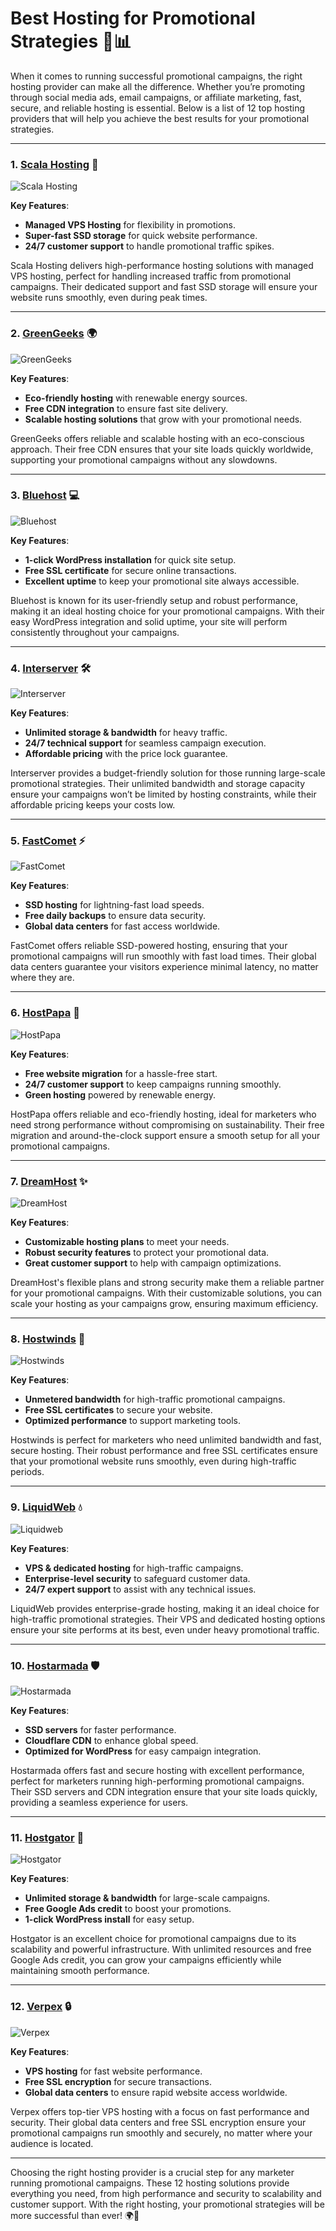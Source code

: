 # Best Hosting for Promotional Strategies 🚀📊

When it comes to running successful promotional campaigns, the right hosting provider can make all the difference. Whether you’re promoting through social media ads, email campaigns, or affiliate marketing, fast, secure, and reliable hosting is essential. Below is a list of 12 top hosting providers that will help you achieve the best results for your promotional strategies.

---

### 1. [**Scala Hosting**](https://snipitx.com/scala-jy) 🌟

![Scala Hosting](https://i.imgur.com/uJ5JIK3.png "Scala Web Hosting")

**Key Features**:
- **Managed VPS Hosting** for flexibility in promotions.
- **Super-fast SSD storage** for quick website performance.
- **24/7 customer support** to handle promotional traffic spikes.

Scala Hosting delivers high-performance hosting solutions with managed VPS hosting, perfect for handling increased traffic from promotional campaigns. Their dedicated support and fast SSD storage will ensure your website runs smoothly, even during peak times.

---

### 2. [**GreenGeeks**](https://snipitx.com/greengeeks-jy) 🌍

![GreenGeeks](https://i.imgur.com/eEwuntu.jpg "GreenGeeks Hosting")

**Key Features**:
- **Eco-friendly hosting** with renewable energy sources.
- **Free CDN integration** to ensure fast site delivery.
- **Scalable hosting solutions** that grow with your promotional needs.

GreenGeeks offers reliable and scalable hosting with an eco-conscious approach. Their free CDN ensures that your site loads quickly worldwide, supporting your promotional campaigns without any slowdowns.

---

### 3. [**Bluehost**](https://snipitx.com/bluehost-jy) 💻

![Bluehost](https://i.imgur.com/PasFF9E.jpeg "Bluehost Hosting")

**Key Features**:
- **1-click WordPress installation** for quick site setup.
- **Free SSL certificate** for secure online transactions.
- **Excellent uptime** to keep your promotional site always accessible.

Bluehost is known for its user-friendly setup and robust performance, making it an ideal hosting choice for your promotional campaigns. With their easy WordPress integration and solid uptime, your site will perform consistently throughout your campaigns.

---

### 4. [**Interserver**](https://snipitx.com/interserver-jy) 🛠️

![Interserver](https://i.imgur.com/OM5dOEW.jpeg "Interserver Hosting")

**Key Features**:
- **Unlimited storage & bandwidth** for heavy traffic.
- **24/7 technical support** for seamless campaign execution.
- **Affordable pricing** with the price lock guarantee.

Interserver provides a budget-friendly solution for those running large-scale promotional strategies. Their unlimited bandwidth and storage capacity ensure your campaigns won’t be limited by hosting constraints, while their affordable pricing keeps your costs low.

---

### 5. [**FastComet**](https://snipitx.com/fastcomet-jy) ⚡

![FastComet](https://i.imgur.com/7qgXuWp.png "FastComet Hosting")

**Key Features**:
- **SSD hosting** for lightning-fast load speeds.
- **Free daily backups** to ensure data security.
- **Global data centers** for fast access worldwide.

FastComet offers reliable SSD-powered hosting, ensuring that your promotional campaigns will run smoothly with fast load times. Their global data centers guarantee your visitors experience minimal latency, no matter where they are.

---

### 6. [**HostPapa**](https://snipitx.com/hostpapa-jy) 🌱

![HostPapa](https://i.imgur.com/ouDTkvl.jpeg "HostPapa Hosting")

**Key Features**:
- **Free website migration** for a hassle-free start.
- **24/7 customer support** to keep campaigns running smoothly.
- **Green hosting** powered by renewable energy.

HostPapa offers reliable and eco-friendly hosting, ideal for marketers who need strong performance without compromising on sustainability. Their free migration and around-the-clock support ensure a smooth setup for all your promotional campaigns.

---

### 7. [**DreamHost**](https://snipitx.com/dreamhost-jy) ✨

![DreamHost](https://i.imgur.com/rXIg8ip.jpeg "Dreamhost Hosting")

**Key Features**:
- **Customizable hosting plans** to meet your needs.
- **Robust security features** to protect your promotional data.
- **Great customer support** to help with campaign optimizations.

DreamHost's flexible plans and strong security make them a reliable partner for your promotional campaigns. With their customizable solutions, you can scale your hosting as your campaigns grow, ensuring maximum efficiency.

---

### 8. [**Hostwinds**](https://snipitx.com/hostwinds-jy) 💨

![Hostwinds](https://i.imgur.com/53aSNXx.jpeg "Hostwinds Hosting")

**Key Features**:
- **Unmetered bandwidth** for high-traffic promotional campaigns.
- **Free SSL certificates** to secure your website.
- **Optimized performance** to support marketing tools.

Hostwinds is perfect for marketers who need unlimited bandwidth and fast, secure hosting. Their robust performance and free SSL certificates ensure that your promotional website runs smoothly, even during high-traffic periods.

---

### 9. [**LiquidWeb**](https://snipitx.com/liquidweb-jy) 💧

![Liquidweb](https://i.imgur.com/4IvT9SC.jpeg "Liquidweb Hosting")

**Key Features**:
- **VPS & dedicated hosting** for high-traffic campaigns.
- **Enterprise-level security** to safeguard customer data.
- **24/7 expert support** to assist with any technical issues.

LiquidWeb provides enterprise-grade hosting, making it an ideal choice for high-traffic promotional strategies. Their VPS and dedicated hosting options ensure your site performs at its best, even under heavy promotional traffic.

---

### 10. [**Hostarmada**](https://snipitx.com/hostarmada-jy) 🛡️

![Hostarmada](https://i.imgur.com/KFbdf3o.jpeg "Hostarmada Hosting")

**Key Features**:
- **SSD servers** for faster performance.
- **Cloudflare CDN** to enhance global speed.
- **Optimized for WordPress** for easy campaign integration.

Hostarmada offers fast and secure hosting with excellent performance, perfect for marketers running high-performing promotional campaigns. Their SSD servers and CDN integration ensure that your site loads quickly, providing a seamless experience for users.

---

### 11. [**Hostgator**](https://snipitx.com/hostgator-jy) 🐊

![Hostgator](https://i.imgur.com/BcVkH57.jpeg "Hostgator Hosting")

**Key Features**:
- **Unlimited storage & bandwidth** for large-scale campaigns.
- **Free Google Ads credit** to boost your promotions.
- **1-click WordPress install** for easy setup.

Hostgator is an excellent choice for promotional campaigns due to its scalability and powerful infrastructure. With unlimited resources and free Google Ads credit, you can grow your campaigns efficiently while maintaining smooth performance.

---

### 12. [**Verpex**](https://snipitx.com/verpex-jy) 🔒

![Verpex](https://i.imgur.com/6x5LhiS.jpeg "Verpex Hosting")

**Key Features**:
- **VPS hosting** for fast website performance.
- **Free SSL encryption** for secure transactions.
- **Global data centers** to ensure rapid website access worldwide.

Verpex offers top-tier VPS hosting with a focus on fast performance and security. Their global data centers and free SSL encryption ensure your promotional campaigns run smoothly and securely, no matter where your audience is located.

---

Choosing the right hosting provider is a crucial step for any marketer running promotional campaigns. These 12 hosting solutions provide everything you need, from high performance and security to scalability and customer support. With the right hosting, your promotional strategies will be more successful than ever! 🌍🚀
